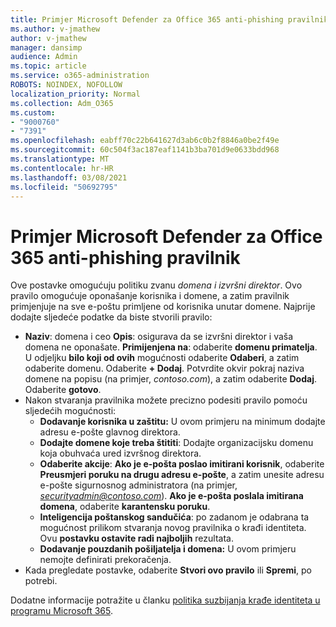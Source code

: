 ```yaml
---
title: Primjer Microsoft Defender za Office 365 anti-phishing pravilnik
ms.author: v-jmathew
author: v-jmathew
manager: dansimp
audience: Admin
ms.topic: article
ms.service: o365-administration
ROBOTS: NOINDEX, NOFOLLOW
localization_priority: Normal
ms.collection: Adm_O365
ms.custom:
- "9000760"
- "7391"
ms.openlocfilehash: eabff70c22b641627d3ab6c0b2f8846a0be2f49e
ms.sourcegitcommit: 60c504f3ac187eaf1141b3ba701d9e0633bdd968
ms.translationtype: MT
ms.contentlocale: hr-HR
ms.lasthandoff: 03/08/2021
ms.locfileid: "50692795"
---
```

# <a name="example-microsoft-defender-for-office-365-anti-phishing-policy"></a>Primjer Microsoft Defender za Office 365 anti-phishing pravilnik

Ove postavke omogućuju politiku zvanu *domena i izvršni direktor*. Ovo pravilo omogućuje oponašanje korisnika i domene, a zatim pravilnik primjenjuje na sve e-poštu primljene od korisnika unutar domene. Najprije dodajte sljedeće podatke da biste stvorili pravilo:

- **Naziv**: domena i ceo **Opis**: osigurava da se izvršni direktor i vaša domena ne oponašate.
  **Primijenjena na**: odaberite **domenu primatelja**. U odjeljku **bilo koji od ovih** mogućnosti odaberite **Odaberi**, a zatim odaberite domenu. Odaberite **+ Dodaj**. Potvrdite okvir pokraj naziva domene na popisu (na primjer, *contoso.com*), a zatim odaberite **Dodaj**. Odaberite **gotovo**.
- Nakon stvaranja pravilnika možete precizno podesiti pravilo pomoću sljedećih mogućnosti:
  - **Dodavanje korisnika u zaštitu:** U ovom primjeru na minimum dodajte adresu e-pošte glavnog direktora.
  - **Dodajte domene koje treba štititi**: Dodajte organizacijsku domenu koja obuhvaća ured izvršnog direktora.
  - **Odaberite akcije**: **Ako je e-pošta poslao imitirani korisnik**, odaberite **Preusmjeri poruku na drugu adresu e-pošte**, a zatim unesite adresu e-pošte sigurnosnog administratora (na primjer, *securityadmin@contoso.com*). **Ako je e-pošta poslala imitirana domena**, odaberite **karantensku poruku**.
  - **Inteligencija poštanskog sandučića**: po zadanom je odabrana ta mogućnost prilikom stvaranja novog pravilnika o krađi identiteta. Ovu **postavku ostavite radi najboljih** rezultata.
  - **Dodavanje pouzdanih pošiljatelja i domena:** U ovom primjeru nemojte definirati prekoračenja.
- Kada pregledate postavke, odaberite **Stvori ovo pravilo** ili **Spremi**, po potrebi.

Dodatne informacije potražite u članku [politika suzbijanja krađe identiteta u programu Microsoft 365](https://go.microsoft.com/fwlink/?linkid=2092235).
